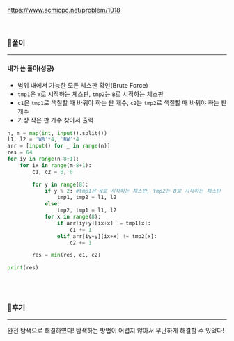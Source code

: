 <https://www.acmicpc.net/problem/1018>

<br>

### 📌풀이

----

#### 내가 쓴 풀이(성공)

- 범위 내에서 가능한 모든 체스판 확인(Brute Force)
- `tmp1`은 `W`로 시작하는 체스판, `tmp2`는 `B`로 시작하는 체스판
- `c1`은 `tmp1`로 색칠할 때 바꿔야 하는 판 개수, `c2`는 `tmp2`로 색칠할 때 바꿔야 하는 판 개수
- 가장 작은 판 개수 찾아서 출력

```python
n, m = map(int, input().split())
l1, l2 = 'WB'*4, 'BW'*4
arr = [input() for _ in range(n)]
res = 64
for iy in range(n-8+1):
    for ix in range(m-8+1):
        c1, c2 = 0, 0

        for y in range(8):
            if y % 2: #tmp1은 W로 시작하는 체스판, tmp2는 B로 시작하는 체스판
                tmp1, tmp2 = l1, l2
            else:
                tmp2, tmp1 = l1, l2
            for x in range(8):
                if arr[iy+y][ix+x] != tmp1[x]:
                    c1 += 1
                elif arr[iy+y][ix+x] != tmp2[x]:
                    c2 += 1

        res = min(res, c1, c2)

print(res)

```

<br><br>

### 📌후기

---

완전 탐색으로 해결하였다! 탐색하는 방법이 어렵지 않아서 무난하게 해결할 수 있었다!
